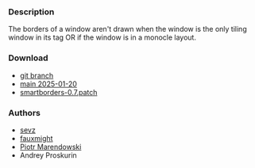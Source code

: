### Description
The borders of a window aren't drawn when the window is the only tiling window
in its tag OR if the window is in a monocle layout.

### Download
- [git branch](https://codeberg.org/sevz/dwl/src/branch/smartborders)
- [main 2025-01-20](/dwl/dwl-patches/raw/branch/main/patches/smartborders/smartborders.patch)
- [smartborders-0.7.patch](/dwl/dwl-patches/raw/branch/main/patches/smartborders/smartborders-0.7.patch)

### Authors
- [sevz](https://codeberg.org/sevz)
- [fauxmight](https://codeberg.org/fauxmight)
- [Piotr Marendowski](https://github.com/piotr-marendowski)
- Andrey Proskurin
